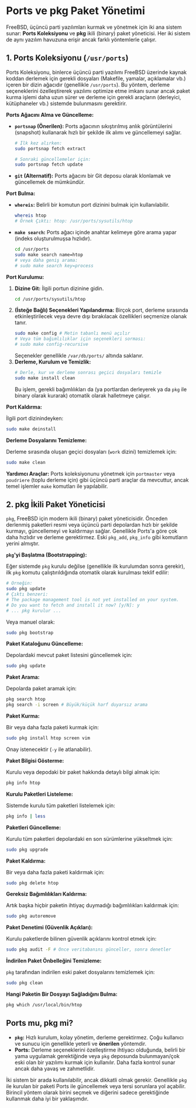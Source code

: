 # Ports ve pkg Paket Yönetimi

FreeBSD, üçüncü parti yazılımları kurmak ve yönetmek için iki ana sistem sunar: **Ports Koleksiyonu** ve **pkg** ikili (binary) paket yöneticisi. Her iki sistem de aynı yazılım havuzuna erişir ancak farklı yöntemlerle çalışır.

## 1. Ports Koleksiyonu (`/usr/ports`)

Ports Koleksiyonu, binlerce üçüncü parti yazılımı FreeBSD üzerinde kaynak koddan derlemek için gerekli dosyaları (Makefile, yamalar, açıklamalar vb.) içeren bir dizin ağacıdır (genellikle `/usr/ports`). Bu yöntem, derleme seçeneklerini özelleştirerek yazılımı optimize etme imkanı sunar ancak paket kurma işlemi daha uzun sürer ve derleme için gerekli araçların (derleyici, kütüphaneler vb.) sistemde bulunmasını gerektirir.

**Ports Ağacını Alma ve Güncelleme:**

*   **`portsnap` (Önerilen):** Ports ağacının sıkıştırılmış anlık görüntülerini (snapshot) kullanarak hızlı bir şekilde ilk alımı ve güncellemeyi sağlar.
    ```bash
    # İlk kez alırken:
    sudo portsnap fetch extract

    # Sonraki güncellemeler için:
    sudo portsnap fetch update
    ```
*   **`git` (Alternatif):** Ports ağacını bir Git deposu olarak klonlamak ve güncellemek de mümkündür.

**Port Bulma:**

*   **`whereis`:** Belirli bir komutun port dizinini bulmak için kullanılabilir.
    ```bash
    whereis htop 
    # Örnek Çıktı: htop: /usr/ports/sysutils/htop
    ```
*   **`make search`:** Ports ağacı içinde anahtar kelimeye göre arama yapar (indeks oluşturulmuşsa hızlıdır).
    ```bash
    cd /usr/ports
    sudo make search name=htop 
    # veya daha geniş arama:
    # sudo make search key=process
    ```

**Port Kurulumu:**

1.  **Dizine Git:** İlgili portun dizinine gidin.
    ```bash
    cd /usr/ports/sysutils/htop
    ```
2.  **(İsteğe Bağlı) Seçenekleri Yapılandırma:** Birçok port, derleme sırasında etkinleştirilecek veya devre dışı bırakılacak özellikleri seçmenize olanak tanır.
    ```bash
    sudo make config # Metin tabanlı menü açılır
    # Veya tüm bağımlılıklar için seçenekleri sorması:
    # sudo make config-recursive
    ```
    Seçenekler genellikle `/var/db/ports/` altında saklanır.
3.  **Derleme, Kurulum ve Temizlik:**
    ```bash
    # Derle, kur ve derleme sonrası geçici dosyaları temizle
    sudo make install clean 
    ```
    Bu işlem, gerekli bağımlılıkları da (ya portlardan derleyerek ya da `pkg` ile binary olarak kurarak) otomatik olarak halletmeye çalışır.

**Port Kaldırma:**

İlgili port dizinindeyken:
```bash
sudo make deinstall
```

**Derleme Dosyalarını Temizleme:**

Derleme sırasında oluşan geçici dosyaları (`work` dizini) temizlemek için:
```bash
sudo make clean
```

**Yardımcı Araçlar:**
Ports koleksiyonunu yönetmek için `portmaster` veya `poudriere` (toplu derleme için) gibi üçüncü parti araçlar da mevcuttur, ancak temel işlemler `make` komutları ile yapılabilir.

## 2. pkg İkili Paket Yöneticisi

`pkg`, FreeBSD için modern ikili (binary) paket yöneticisidir. Önceden derlenmiş paketleri resmi veya üçüncü parti depolardan hızlı bir şekilde kurmayı, güncellemeyi ve kaldırmayı sağlar. Genellikle Ports'a göre çok daha hızlıdır ve derleme gerektirmez. Eski `pkg_add`, `pkg_info` gibi komutların yerini almıştır.

**`pkg`'yi Başlatma (Bootstrapping):**

Eğer sistemde `pkg` kurulu değilse (genellikle ilk kurulumdan sonra gerekir), ilk `pkg` komutu çalıştırıldığında otomatik olarak kurulması teklif edilir:
```bash
# Örneğin:
sudo pkg update 
# Çıktı benzeri:
# The package management tool is not yet installed on your system.
# Do you want to fetch and install it now? [y/N]: y 
# ... pkg kurulur ...
```
Veya manuel olarak:
```bash
sudo pkg bootstrap
```

**Paket Kataloğunu Güncelleme:**

Depolardaki mevcut paket listesini güncellemek için:
```bash
sudo pkg update
```

**Paket Arama:**

Depolarda paket aramak için:
```bash
pkg search htop
pkg search -i screen # Büyük/küçük harf duyarsız arama
```

**Paket Kurma:**

Bir veya daha fazla paketi kurmak için:
```bash
sudo pkg install htop screen vim
```
Onay istenecektir (`-y` ile atlanabilir).

**Paket Bilgisi Gösterme:**

Kurulu veya depodaki bir paket hakkında detaylı bilgi almak için:
```bash
pkg info htop
```

**Kurulu Paketleri Listeleme:**

Sistemde kurulu tüm paketleri listelemek için:
```bash
pkg info | less
```

**Paketleri Güncelleme:**

Kurulu tüm paketleri depolardaki en son sürümlerine yükseltmek için:
```bash
sudo pkg upgrade
```

**Paket Kaldırma:**

Bir veya daha fazla paketi kaldırmak için:
```bash
sudo pkg delete htop
```

**Gereksiz Bağımlılıkları Kaldırma:**

Artık başka hiçbir paketin ihtiyaç duymadığı bağımlılıkları kaldırmak için:
```bash
sudo pkg autoremove
```

**Paket Denetimi (Güvenlik Açıkları):**

Kurulu paketlerde bilinen güvenlik açıklarını kontrol etmek için:
```bash
sudo pkg audit -F # Önce veritabanını günceller, sonra denetler
```

**İndirilen Paket Önbelleğini Temizleme:**

`pkg` tarafından indirilen eski paket dosyalarını temizlemek için:
```bash
sudo pkg clean
```

**Hangi Paketin Bir Dosyayı Sağladığını Bulma:**

```bash
pkg which /usr/local/bin/htop
```

## Ports mu, pkg mi?

*   **`pkg`:** Hızlı kurulum, kolay yönetim, derleme gerektirmez. Çoğu kullanıcı ve sunucu için genellikle yeterli ve **önerilen** yöntemdir.
*   **Ports:** Derleme seçeneklerini özelleştirme ihtiyacı olduğunda, belirli bir yama uygulamak gerektiğinde veya `pkg` deposunda bulunmayan/çok eski olan bir yazılımı kurmak için kullanılır. Daha fazla kontrol sunar ancak daha yavaş ve zahmetlidir.

İki sistem bir arada kullanılabilir, ancak dikkatli olmak gerekir. Genellikle `pkg` ile kurulan bir paketi Ports ile güncellemek veya tersi sorunlara yol açabilir. Birincil yöntem olarak birini seçmek ve diğerini sadece gerektiğinde kullanmak daha iyi bir yaklaşımdır.
